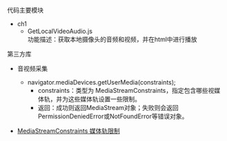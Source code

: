 代码主要模块
- ch1
    - GetLocalVideoAudio.js<br/>
    功能描述：获取本地摄像头的音频和视频，并在html中进行播放

第三方库
- 音视频采集
    - navigator.mediaDevices.getUserMedia(constraints);
        - constraints：类型为 MediaStreamConstraints，指定包含哪些视媒体轨，并为这些媒体轨设置一些限制。
        - 返回：成功则返回MediaStream对象；失败则会返回PermissionDeniedError或NotFoundError等错误对象。

- [MediaStreamConstraints 媒体轨限制](https://w3c.github.io/mediacapture-main/getusermedia.html#mediastreamconstraints)
    